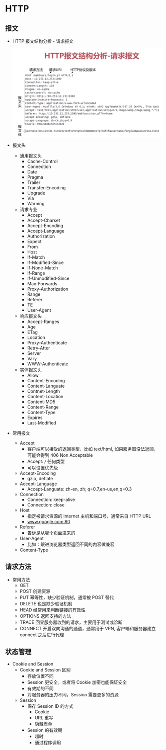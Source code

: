 # HTTP

## 报文

- HTTP 报文结构分析 - 请求报文

  ![请求报文](http-request.png)

- 报文头
  - 通用报文头
    - Cache-Control
    - Connection
    - Date
    - Pragma
    - Trailer
    - Transfer-Encoding
    - Upgrade
    - Via
    - Warning
  - 请求专业
    - Accept
    - Accept-Charset
    - Accept-Encoding
    - Accept-Language
    - Authorization
    - Expect
    - From
    - Host
    - If-Match
    - If-Modified-Since
    - If-None-Match
    - If-Range
    - If-Unmodified-Since
    - Max-Forwards
    - Proxy-Authorization
    - Range
    - Referer
    - TE
    - User-Agent
  - 响应报文头
    - Accept-Ranges
    - Age
    - ETag
    - Location
    - Proxy-Authenticate
    - Retry-After
    - Server
    - Vary
    - WWW-Authenticate
  - 实体报文头
    - Allow
    - Content-Encoding
    - Content-Languate
    - Contnet-Length
    - Content-Location
    - Content-MD5
    - Content-Range
    - Content-Type
    - Expires
    - Last-Modified

- 常用报文
  - Accept
    - 客户端可以接受的返回类型，比如 text/html, 如果服务器没法返回，可能会得到 406 Non Acceptable
    - Accept: */* 任何类型
    - 可以设置优先级
  - Accept-Encoding
    - gzip, deflate
  - Accept-Language
    - Accept-Languate: zh-en, zh; q=0.7,en-us,en;q=0.3
  - Connection
    - Connection: keep-alive
    - Connection: close
  - Host
    - 指定被请求资源的 Internet 主机和端口号，通常来自 HTTP URL
    - www.google.com:80
  - Referer
    - 告诉是从哪个页面进来的
  - User-Agent
    - 比如：跟进浏览器类型返回不同的内容做兼容
  - Content-Type

## 请求方法

- 常用方法
  - GET
  - POST 创建资源
  - PUT 幂等性，缺少验证机制，通常被 POST 替代
  - DELETE 也是缺少验证机制
  - HEAD 经常用来判断链接的有效性
  - OPTIONS 返回支持的方法
  - TRACE 回显服务器收到的请求，主要用于测试或诊断
  - CONNECT 开启双向沟通的通道，通常用于 VPN, 客户端和服务器建立 connect 之后进行代理

## 状态管理

- Cookie and Session
  - Cookie and Session 区别
    - 存放位置不同
    - Session 更安全，或者将 Cookie 加密也能保证安全
    - 有效期的不同
    - 对服务器的压力不同，Session 需要更多的资源
  - Session
    - 保存 Session ID 的方式
      - Cookie
      - URL 重写
      - 隐藏表单
    - Session 的有效期
      - 超时
      - 通过程序调用

<!-- https://coding.imooc.com/lesson/395.html#mid=29998 -->
